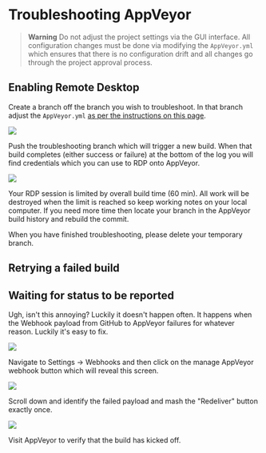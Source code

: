 # Troubleshooting AppVeyor

> **Warning** Do not adjust the project settings via the GUI interface. All configuration changes must be done via modifying the `AppVeyor.yml` which ensures that there is no configuration drift and all changes go through the project approval process. 

## Enabling Remote Desktop

Create a branch off the branch you wish to troubleshoot. In that branch adjust the `AppVeyor.yml` [as per the instructions on this page](https://www.appveyor.com/docs/how-to/rdp-to-build-worker/).

![](/images/contributing/enable-rdp-on-appveyor.png)

Push the troubleshooting branch which will trigger a new build. When that build completes (either success or failure) at the bottom of the log you will find credentials which you can use to RDP onto AppVeyor. 

![](/images/contributing/appveyor-rdp-credentials.png)

Your RDP session is limited by overall build time (60 min). All work will be destroyed when the limit is reached so keep working notes on your local computer. If you need more time then locate your branch in the AppVeyor build history and rebuild the commit.

When you have finished troubleshooting, please delete your temporary branch.

## Retrying a failed build


## Waiting for status to be reported
Ugh, isn't this annoying? Luckily it doesn't happen often. It happens when the Webhook payload from GitHub to AppVeyor failures for whatever reason. Luckily it's easy to fix.

![](/images/contributing/waiting-for-status-to-be-reported.png)

Navigate to Settings -> Webhooks and then click on the manage AppVeyor webhook button which will reveal this screen.

![](/images/contributing/manage-appveyor-webhook.png)

Scroll down and identify the failed payload and mash the "Redeliver" button exactly once.

![](/images/contributing/trigger-build-by-redelivering-failed-appveyor-webhook.png)

Visit AppVeyor to verify that the build has kicked off.